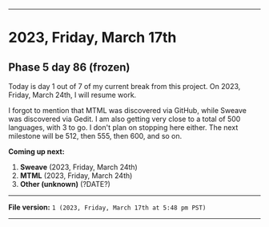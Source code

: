 
***

# 2023, Friday, March 17th

## Phase 5 day 86 (frozen)

Today is day 1 out of 7 of my current break from this project. On 2023, Friday, March 24th, I will resume work.

I forgot to mention that MTML was discovered via GitHub, while Sweave was discovered via Gedit. I am also getting very close to a total of 500 languages, with 3 to go. I don't plan on stopping here either. The next milestone will be 512, then 555, then 600, and so on.

**Coming up next:**

1. **Sweave** (2023, Friday, March 24th)
2. **MTML** (2023, Friday, March 24th)
3. **Other (unknown)** (?DATE?)

<!-- Today wasn't planned to be a development day for new repositories. I am taking a temporary break from it to work on other projects. If I can gather more languages, I might start phase 4 (2022) earlier. <!-- Work is being done to get the [`Learn`](https://github.com/seanpm2001/Learn/) repository back up to date, as I couldn't keep up in the last 3 days of phase 3 of 2022. The current phase finished yesterday (2022, Tuesday, November 29th) new repositories are expected to start being created at an unknown time in 2022 December. !--> 

<!-- This is the end of phase 4 (2022) of the acceleration project for `seanpm2001/Learn`. !-->

***

**File version:** `1 (2023, Friday, March 17th at 5:48 pm PST)`

***
